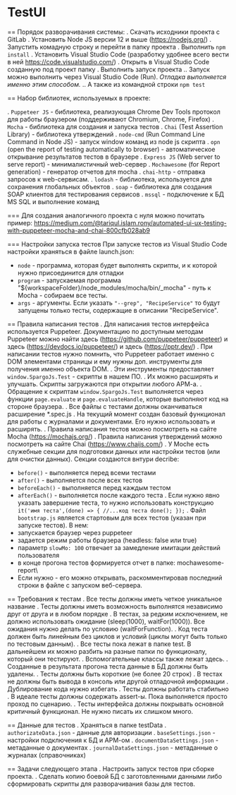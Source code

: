 # TestUI

== Порядок разворачивания системы:
. Скачать исходники проекта с GitLab
. Установить Node JS версии 12 и выше (https://nodejs.org/)
. Запустить комадную строку и перейти в папку проекта
. Выполнить `npm install`
. Установить Visual Studio Code (разработку удобнее всего вести в ней https://code.visualstudio.com/)
. Открыть в Visual Studio Code созданную под проект папку
. Выполнить запуск проекта
.. Запуск можно выполнить через Visual Studio Code (Run). *Отладка выполняется именно этим способом.*
.. А также из командной строки `npm test`


== Набор библиотек, используемых в проекте:

. `Puppeteer JS` - библиотека, реализующая Chrome Dev Tools протокол для работы браузером (поддерживают Chromium, Chrome, Firefox)
. `Mocha` - библиотека для создания и запуска тестов
. `Chai` (Test Assertion Library) - библиотека утверждений
. `node-cmd` (Run Command Line Command in Node JS) - запуск window команд из node js скрипта
. `opn` (open the report of testing automatically to browser) - автоматическое открывание результатов тестов в браузере
. `Express JS` (Web server to serve report)	- минималистичный web-сервер
. `Mochawesome` (for Report generation)	- генератор отчетов для mocha
. `chai-http` - отправка запросов к web-сервисам.
. `lodash` - библиотека, используется для сохранения глобальных объектов
. `soap` - библиотека для создания SOAP клиентов для тестирования сервисов
. `mssql` - подключение к БД MS SQL и выполнение команд

=== Для создания аналогичного проекта с нуля можно почитать пример:
https://medium.com/@tariqul.islam.rony/automated-ui-ux-testing-with-puppeteer-mocha-and-chai-800cfb028ab9

=== Настройки запуска тестов
При запуске тестов из Visual Studio Code настройки храняться в файле launch.json:

* `node` - программа, которая будет выполнять скрипты, и к которой нужно присоединится для отладки
* `program` - запускаемая программа "${workspaceFolder}/node_modules/mocha/bin/_mocha" - путь к Mocha - собираем все тесты.
* `args` - аргументы. Если указать ``"--grep", "RecipeService"``
то будут запущены только тесты, содержащие в описании "RecipeService".


== Правила написания тестов
. Для написания тестов интерфейса используется Puppeteer. Документацию по доступным методам Puppeteer можно найти здесь (https://github.com/puppeteer/puppeteer) и здесь (https://devdocs.io/puppeteer/) и здесь (https://pptr.dev/)
. При написании тестов нужно помнить, что Puppeteer работает именно с DOM элементами страницы и ему нужны доп. инструменты для получения именно объекта DOM.
. Эти инструменты предоставляет `window.SpargoJs.Test` - скрипты в нашем ПО.
. Их можно расширять и улучшать. Скрипты загружаются при открытии любого АРМ-а.
. Обращение к скриптам `window.SpargoJs.Test` выполняется через функции `page.evaluate` и `page.evaluateHandle`, которые выполняют код на стороне браузера.
. Все файлы с тестами должны оканчиваться расширение *.spec.js
. На текущий момент создан базовый функционал для работы с журналами и документами. Его нужно использовать и расширять.
. Правила написания тестов можно посмотреть на сайте Mocha (https://mochajs.org/)
. Правила написания утверждений можно посмотреть на сайте Chai (https://www.chaijs.com/)
. У Moche есть служебные секции для подготовки данных или настройки тестов (или для очистки данных). Секции создаются внтури decribe:
* `before()` - выполняется перед всеми тестами
* `after()` - выполняется после всех тестов
* `beforeEach()` - выполняется перед каждым тестом
* `afterEach()` - выполняется после каждого теста
. Если нужно явно указать завершение теста, то нужно использовать конструкцию
`it('имя теста',(done) => {
        //...код теста
        done();
    });`
. Файл `bootstrap.js` является стартовым для всех тестов (указан при запуске тестов). В нем:
* запускается браузер через puppeteer
* задается режим работы браузера (headless: false или true)
* параметр `slowMo: 100` отвечает за замедление имитации действий пользователя
* в конце прогона тестов формируется отчет в папке: mochawesome-report\
* Если нужно - его можно открывать, раскомментировав последний строки в файле с запуском веб-сервера.

== Требования к тестам
. Все тесты должны иметь четкое уникальное название
. Тесты должны иметь возможность выполнятся независимо друг от друга и в любом порядке
. В тестах, за редким исключением, не должно использовать ожидание (sleep(1000), waitFor(1000)).
Все ожидания нужно делать по условию (waitForFunction).
. Код теста должен быть линейным без циклов и условий (циклы могут быть только по тестовым данным).
. Все тесты пока лежат в папке test. В дальнейшем их можно разбить на разные папки по функционалу, который они тестируют.
. Вспомогательные классы также лежат здесь.
. Созданные в результата прогона теста данные в БД должны быть удалены.
. Тесты должны быть короткие (не более 20 строк)
. В тестах не должны быть вывода в консоль или другой отладочной информации
. Дублирование кода нужно избегать
. Тесты должны работать стабильно
. В идеале тесты должны содержать assert-ы. Пока выполняется просто проход по сценарию.
. Тесты интерфейса должны покрывать основной критичный функционал. Не нужно писать их слишком много.

== Данные для тестов
. Храняться в папке testData
. `authorizateData.json` - данные для авторизации
. `baseSettings.json` - настройки подключения к БД и АРМ-ом
. `documentDataSettings.json` - метаданные о документах
. `journalDataSettings.json` - метаданные о журналах (справочниках)

== Задачи следующего этапа
. Настроить запуск тестов при сборке проекта.
. Сделать копию боевой БД с заготовленными данными
либо сформировать скрипты для разворачивания базы для тестов.